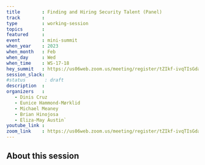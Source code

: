 ```yaml
---
title        : Finding and Hiring Security Talent (Panel)
track        :
type         : working-session
topics       :
featured     :
event        : mini-summit
when_year    : 2023
when_month   : Feb
when_day     : Wed
when_time    : WS-17-18
hey_summit   : https://us06web.zoom.us/meeting/register/tZIkf-ivqTIsGdauvUAklBL3l5k1MxBo6rO7
session_slack:
#status       : draft
description  :
organizers   :
   - Dinis Cruz
   - Eunice Hammond-Mørklid 
   - Michael Meaney
   - Brian Hinojosa
   - Eliza-May Austin`
youtube_link :
zoom_link    : https://us06web.zoom.us/meeting/register/tZIkf-ivqTIsGdauvUAklBL3l5k1MxBo6rO7
---
```


## About this session
